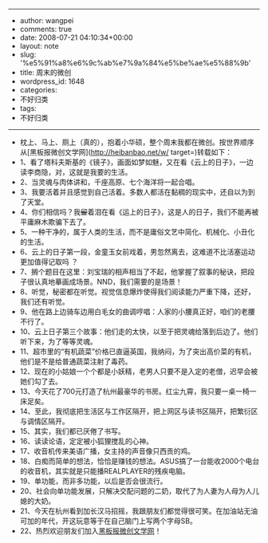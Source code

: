 - --
- author: wangpei
- comments: true
- date: 2008-07-21 04:10:34+00:00
- layout: note
- slug: '%e5%91%a8%e6%9c%ab%e7%9a%84%e5%be%ae%e5%88%9b'
- title: 周末的微创
- wordpress_id: 1648
- categories:
- 不好归类
- tags:
- 不好归类
- --
- 枕上、马上、厕上（真的），抱着小华硕，整个周末我都在微创。按世界顺序从[黑板报微创文学网](http://heibanbao.net/w/ target=)转载如下：
- 1、看了塔科夫斯基的《镜子》，画面如梦如魅，又在看《云上的日子》，一边读李商隐，对，这就是我要的生活。 
- 2、当灵魂与肉体讲和，千座高原、七个海洋将一起合唱。 
- 3、我要活着并且感觉到自己活着。多数人都活在黏稠的现实中，还自以为到了天堂。 
- 4、你们相信吗？我<del>留</del>着泪在看《运上的日子》，这是人的日子，我们不能再被平庸麻木欺骗下去了。 
- 5、一种干净的，属于人类的生活，而不是庸俗文艺中简化、机械化、小丑化的生活。 
- 6、云上的日子第一段，金童玉女前戏着，男忽然离去，这难道不比活塞运动更加值得记取吗 ？
- 7、搁个题目在这里：刘宝瑞的相声相当了不起，他掌握了叙事的秘诀，把段子很认真地摹画成场景。NND，我们需要的是场景！ 
- 8、听觉，秘密都在听觉。视觉信息爆炸使得我们阅读能力严重下降，还好，我们还有听觉。 
- 9、他在路上边骑车边用白毛女的曲调哼唱：人家的小腰真正好，咱们的老腰不行了。 
- 10、云上日子第三个故事：他们走的太快，以至于把灵魂给落到后边了。他们听下来，为了等等灵魂。 
- 11、超市里的“有机蔬菜”价格已直逼英国，我纳闷，为了突出高价菜的有机，他们是不是给普通蔬菜注射了毒药。 
- 12、现在的小姑娘一个个都是小妖精，老男人只要不是入定的老僧，迟早会被她们勾了去。 
- 13、今天花了700元打造了杭州最豪华的书房。红尘九霄，我只要一桌一椅一床足矣。 
- 14、至此，我彻底把生活区与工作区隔开，把上网区与读书区隔开，把繁衍区与调情区隔开。 
- 15、其实，我们都已厌倦了书写。 
- 16、读读论语，定定被小狐狸搅乱的心神。 
- 17、收音机传来美语广播，女主持的声音像只西贡的鸡。 
- 18、白痴而简单的想法，恰恰是赚钱的想法。ASUS搞了一台能收2000个电台的收音机，其实就是只能播REALPLAYER的残疾电脑。 
- 19、单功能，而非多功能，以后是否会很流行。 
- 20、社会向单功能发展，只解决交配问题的二奶，取代了为人妻为人母为人儿媳的大奶。 
- 21、今天在杭州看到加长汉马招摇，我跟朋友们都觉得很可笑。在加油站无油可加的年代，开这玩意等于在自己脑门上写两个字母SB。 
- 22、热烈欢迎朋友们加入[黑板报微创文学网](http://heibanbao.net/w/)！
